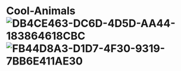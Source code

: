 # Cool-Animals![DB4CE463-DC6D-4D5D-AA44-183864618CBC](https://user-images.githubusercontent.com/84216585/118348418-06486500-b4ff-11eb-8383-94242b72b8bd.jpeg)![FB44D8A3-D1D7-4F30-9319-7BB6E411AE30](https://user-images.githubusercontent.com/84216585/118348504-a4d4c600-b4ff-11eb-91a9-2482669f285d.jpeg)


